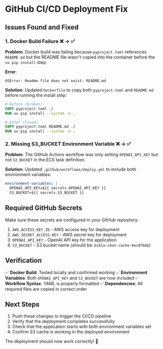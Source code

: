 # GitHub CI/CD Deployment Fix

## Issues Found and Fixed

### 1. **Docker Build Failure** ❌ → ✅
**Problem**: Docker build was failing because `pyproject.toml` references `README.md` but the README file wasn't copied into the container before the `uv pip install` step.

**Error**:
```
OSError: Readme file does not exist: README.md
```

**Solution**: Updated `Dockerfile` to copy both `pyproject.toml` and `README.md` before running the install step:

```dockerfile
# Before (broken)
COPY pyproject.toml ./
RUN uv pip install --system -e .

# After (fixed)
COPY pyproject.toml README.md ./
RUN uv pip install --system -e .
```

### 2. **Missing S3_BUCKET Environment Variable** ❌ → ✅
**Problem**: The GitHub Actions workflow was only setting `OPENAI_API_KEY` but not `S3_BUCKET` in the ECS task definition.

**Solution**: Updated `.github/workflows/deploy.yml` to include both environment variables:

```yaml
environment-variables: |
  OPENAI_API_KEY=${{ secrets.OPENAI_API_KEY }}
  S3_BUCKET=${{ secrets.S3_BUCKET }}
```

## Required GitHub Secrets

Make sure these secrets are configured in your GitHub repository:

1. `AWS_ACCESS_KEY_ID` - AWS access key for deployment
2. `AWS_SECRET_ACCESS_KEY` - AWS secret key for deployment  
3. `OPENAI_API_KEY` - OpenAI API key for the application
4. `S3_BUCKET` - S3 bucket name (should be: `bible-chat-cache-9ec8fb6b`)

## Verification

✅ **Docker Build**: Tested locally and confirmed working
✅ **Environment Variables**: Both `OPENAI_API_KEY` and `S3_BUCKET` are now included
✅ **Workflow Syntax**: YAML is properly formatted
✅ **Dependencies**: All required files are copied in correct order

## Next Steps

1. Push these changes to trigger the CI/CD pipeline
2. Verify that the deployment completes successfully
3. Check that the application starts with both environment variables set
4. Confirm S3 cache is working in the deployed environment

The deployment should now work correctly! 🚀